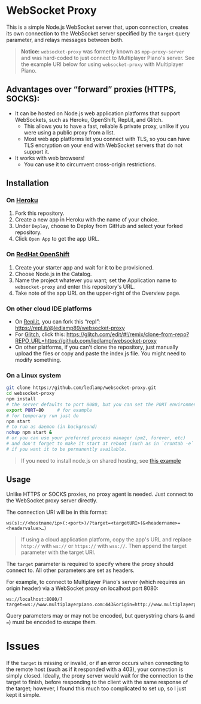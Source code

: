 # WebSocket Proxy

This is a simple Node.js WebSocket server that, upon connection, creates its own connection to the WebSocket server specified by the `target` query parameter, and relays messages between both.

> **Notice:** `websocket-proxy` was formerly known as `mpp-proxy-server` and was hard-coded to just connect to Multiplayer Piano's server. See the example URI below for using `websocket-proxy` with Multiplayer Piano.


## Advantages over “forward” proxies (HTTPS, SOCKS):
- It can be hosted on Node.js web application platforms that support WebSockets, such as Heroku, OpenShift, Repl.it, and Glitch.
    - This allows you to have a fast, reliable & private proxy, unlike if you were using a public proxy from a list.
    - Most web app platforms let you connect with TLS, so you can have TLS encryption on your end with WebSocket servers that do not support it.
- It works with web browsers!
    - You can use it to circumvent cross-origin restrictions.

## Installation

### On [Heroku](https://www.heroku.com/)
1. Fork this repository.
2. Create a new app in Heroku with the name of your choice.
3. Under `Deploy`, choose to Deploy from GitHub and select your forked repository.
4. Click `Open App` to get the app URL.

### On [RedHat OpenShift](https://www.openshift.com/)
1. Create your starter app and wait for it to be provisioned.
2. Choose Node.js in the Catalog.
3. Name the project whatever you want; set the Application name to `websocket-proxy` and enter this repository's URL.
4. Take note of the app URL on the upper-right of the Overview page.

### On other cloud IDE platforms
- On [Repl.it](https://repl.it), you can fork this “repl”: https://repl.it/@ledlamp89/websocket-proxy
- For [Glitch](https://glitch.com), click this: https://glitch.com/edit/#!/remix/clone-from-repo?REPO_URL=https://github.com/ledlamp/websocket-proxy
- On other platforms, if you can't clone the repository, just manually upload the files or copy and paste the index.js file. You might need to modify something.

### On a Linux system
```sh
git clone https://github.com/ledlamp/websocket-proxy.git
cd websocket-proxy
npm install
# the server defaults to port 8080, but you can set the PORT environment variable
export PORT=80     # for example
# for temporary run just do
npm start
# to run as daemon (in background)
nohup npm start &
# or you can use your preferred process manager (pm2, forever, etc)
# and don't forget to make it start at reboot (such as in `crontab -e` or with `pm2 startup`)
# if you want it to be permanently available.
```
> If you need to install node.js on shared hosting, see [this example](https://gist.github.com/ledlamp/6602505c520e7434d06239a72204091d)


## Usage

Unlike HTTPS or SOCKS proxies, no proxy agent is needed. Just connect to the WebSocket proxy server directly.

The connection URI will be in this format:
```
ws(s)://<hostname/ip>(:<port>)/?target=<targetURI>(&<headername>=<headervalue>…)
```

> If using a cloud application platform, copy the app's URL and replace `http://` with `ws://` or `https://` with `wss://`. Then append the target parameter with the target URI.

The `target` parameter is required to specify where the proxy should connect to. All other parameters are set as headers.

For example, to connect to Multiplayer Piano's server (which requires an origin header) via a WebSocket proxy on localhost port 8080:
```
ws://localhost:8080/?target=ws://www.multiplayerpiano.com:443&origin=http://www.multiplayerpiano.com
```

Query parameters may or may not be encoded, but querystring chars (`&` and `=`) must be encoded to escape them.

# Issues

If the `target` is missing or invalid, or if an error occurs when connecting to the remote host (such as if it responded with a 403), your connection is simply closed. Ideally, the proxy server would wait for the connection to the target to finish, before responding to the client with the same response of the target; however, I found this much too complicated to set up, so I just kept it simple.
